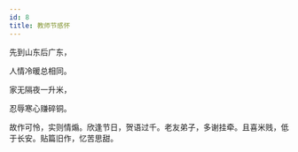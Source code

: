 ```yaml
---
id: 8
title: 教师节感怀
---
```

先到山东后广东，

人情冷暖总相同。

家无隔夜一升米，

忍辱寒心赚碎铜。

<p class="note">故作可怜，实则情煽。欣逢节日，贺语过千。老友弟子，多谢挂牵。且喜米贱，低于长安。贴篇旧作，忆苦思甜。</p>
